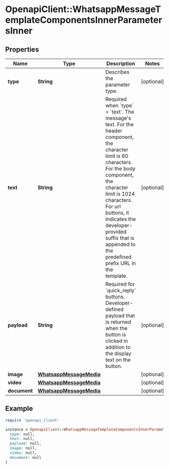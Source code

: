 # OpenapiClient::WhatsappMessageTemplateComponentsInnerParametersInner

## Properties

| Name | Type | Description | Notes |
| ---- | ---- | ----------- | ----- |
| **type** | **String** | Describes the parameter type. | [optional] |
| **text** | **String** | Required when &#x60;type&#x60; &#x3D; &#x60;text&#x60;. The message&#39;s text. For the header component, the character limit is 60 characters. For the body component, the character limit is 1024 characters. For url buttons, it indicates the developer-provided suffix that is appended to the predefined prefix URL in the template. | [optional] |
| **payload** | **String** | Required for &#x60;quick_reply&#x60; buttons. Developer-defined payload that is returned when the button is clicked in addition to the display text on the button. | [optional] |
| **image** | [**WhatsappMessageMedia**](WhatsappMessageMedia.md) |  | [optional] |
| **video** | [**WhatsappMessageMedia**](WhatsappMessageMedia.md) |  | [optional] |
| **document** | [**WhatsappMessageMedia**](WhatsappMessageMedia.md) |  | [optional] |

## Example

```ruby
require 'openapi_client'

instance = OpenapiClient::WhatsappMessageTemplateComponentsInnerParametersInner.new(
  type: null,
  text: null,
  payload: null,
  image: null,
  video: null,
  document: null
)
```

